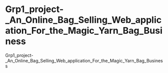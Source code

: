 # Grp1_project-_An_Online_Bag_Selling_Web_application_For_the_Magic_Yarn_Bag_Business
Grp1_project-_An_Online_Bag_Selling_Web_application_For_the_Magic_Yarn_Bag_Business
